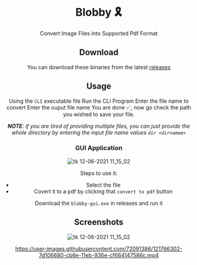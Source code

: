 <div align="center">
  <h1>Blobby 🎗</h1>
  <p>Convert Image Files into Supported Pdf Format</p>

## Download
You can download these binaries from the latest [releases](https://github.com/haneenmahd/blobby/releases)

## Usage
Using the `CLI` executable file
  Run the CLI Program
  Enter the file name to convert
  Enter the ouput file name
  You are done ✅, now go check the path you wished to save your file.
  
  <i><b>NOTE</b>: if you are tired of providing multiple files, you can just provide the whole directory by entering the input file name values `dir <dirnamee>`</i>

### GUI Application
![tk 12-06-2021 11_15_02](https://user-images.githubusercontent.com/72091386/121766462-851cd600-cb6f-11eb-9c48-0e4402925914.png)

Steps to use it:
- Select the file
- Covert it to a pdf by clicking that `convert to pdf` button

Download the `blobby-gui.exe` in releases and run it

## Screenshots 
![tk 12-06-2021 11_15_02](https://user-images.githubusercontent.com/72091386/121766462-851cd600-cb6f-11eb-9c48-0e4402925914.png)

https://user-images.githubusercontent.com/72091386/121766302-7d106680-cb6e-11eb-936e-cf664147586c.mp4
  
  </div>
